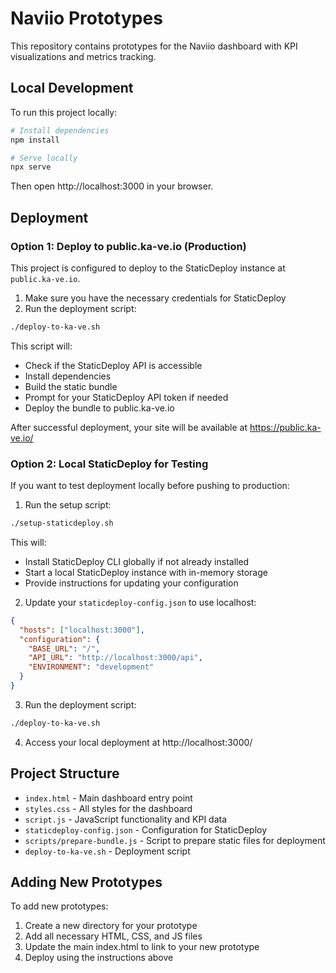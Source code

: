 # Naviio Prototypes

This repository contains prototypes for the Naviio dashboard with KPI visualizations and metrics tracking.

## Local Development

To run this project locally:

```bash
# Install dependencies
npm install

# Serve locally
npx serve
```

Then open http://localhost:3000 in your browser.

## Deployment

### Option 1: Deploy to public.ka-ve.io (Production)

This project is configured to deploy to the StaticDeploy instance at `public.ka-ve.io`.

1. Make sure you have the necessary credentials for StaticDeploy
2. Run the deployment script:

```bash
./deploy-to-ka-ve.sh
```

This script will:
- Check if the StaticDeploy API is accessible
- Install dependencies
- Build the static bundle
- Prompt for your StaticDeploy API token if needed
- Deploy the bundle to public.ka-ve.io

After successful deployment, your site will be available at https://public.ka-ve.io/

### Option 2: Local StaticDeploy for Testing

If you want to test deployment locally before pushing to production:

1. Run the setup script:

```bash
./setup-staticdeploy.sh
```

This will:
- Install StaticDeploy CLI globally if not already installed
- Start a local StaticDeploy instance with in-memory storage
- Provide instructions for updating your configuration

2. Update your `staticdeploy-config.json` to use localhost:
```json
{
  "hosts": ["localhost:3000"],
  "configuration": {
    "BASE_URL": "/",
    "API_URL": "http://localhost:3000/api",
    "ENVIRONMENT": "development"
  }
}
```

3. Run the deployment script:
```bash
./deploy-to-ka-ve.sh
```

4. Access your local deployment at http://localhost:3000/

## Project Structure

- `index.html` - Main dashboard entry point
- `styles.css` - All styles for the dashboard
- `script.js` - JavaScript functionality and KPI data
- `staticdeploy-config.json` - Configuration for StaticDeploy
- `scripts/prepare-bundle.js` - Script to prepare static files for deployment
- `deploy-to-ka-ve.sh` - Deployment script

## Adding New Prototypes

To add new prototypes:

1. Create a new directory for your prototype
2. Add all necessary HTML, CSS, and JS files
3. Update the main index.html to link to your new prototype
4. Deploy using the instructions above 